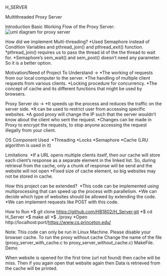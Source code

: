 H_SERVER

Multithreaded Proxy Server


Introduction
Basic Working Flow of the Proxy Server:
![ uml diagram for proxy server](https://github.com/HB1802/H_Server/assets/99615240/397a5f8b-835d-4d18-a2c5-3c4c17c4bb8b)



How did we implement Multi-threading?
*Used Semaphore instead of Condition Variables and pthread_join() and pthread_exit() function.
*pthread_join() requires us to pass the thread id of the the thread to wait for.
*Semaphore’s sem_wait() and sem_post() doesn’t need any parameter. So it is a better option.


Motivation/Need of Project
To Understand →
*The working of requests from our local computer to the server.
*The handling of multiple client requests from various clients.
*Locking procedure for concurrency.
*The concept of cache and its different functions that might be used by browsers.

Proxy Server do →
*It speeds up the process and reduces the traffic on the server side.
*It can be used to restrict user from accessing specific websites.
*A good proxy will change the IP such that the server wouldn’t know about the client who sent the request.
*Changes can be made in Proxy to encrypt the requests, to stop anyone accessing the request illegally from your client.


OS Component Used ​
*Threading
*Locks
*Semaphore
*Cache (LRU algorithm is used in it)


Limitations ​
*If a URL opens multiple clients itself, then our cache will store each client’s response as a separate element in the linked list. So, during retrieval from the cache, only a chunk of response will be send and the website will not open
*Fixed size of cache element, so big websites may not be stored in cache.

How this project can be extended? ​
*This code can be implemented using multiprocessing that can speed up the process with parallelism.
*We can decide which type of websites should be allowed by extending the code.
*We can implement requests like POST with this code.


How to Run
*$ git clone https://github.com/HB1802/H_Server.git
*$ cd H_Server
*$ make all
*$ ./proxy <port no.>
*Open http://localhost:port/https://www.cs.princeton.edu/

Note:
This code can only be run in Linux Machine. Please disable your browser cache.
To run the proxy without cache Change the name of the file (proxy_server_with_cache.c to proxy_server_without_cache.c) MakeFile.
Demo


When website is opened for the first time (url not found) then cache will be miss.
Then if you again open that website again then Data is retrieved from the cache will be printed.
